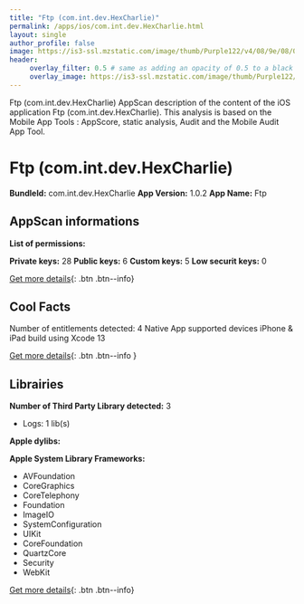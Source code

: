 ```yaml
---
title: "Ftp (com.int.dev.HexCharlie)"
permalink: /apps/ios/com.int.dev.HexCharlie.html
layout: single
author_profile: false
image: https://is3-ssl.mzstatic.com/image/thumb/Purple122/v4/08/9e/08/089e08c6-1c80-c0f8-3fe1-4a589c4832fe/AppIcon-0-1x_U007emarketing-0-7-0-85-220.png/512x512bb.jpg
header: 
     overlay_filter: 0.5 # same as adding an opacity of 0.5 to a black background
     overlay_image: https://is3-ssl.mzstatic.com/image/thumb/Purple122/v4/08/9e/08/089e08c6-1c80-c0f8-3fe1-4a589c4832fe/AppIcon-0-1x_U007emarketing-0-7-0-85-220.png/512x512bb.jpg
---
```

Ftp (com.int.dev.HexCharlie) AppScan description of the content of the iOS application Ftp (com.int.dev.HexCharlie). This analysis is based on the Mobile App Tools : AppScore, static analysis, Audit and the Mobile Audit App Tool.

# Ftp (com.int.dev.HexCharlie)

**BundleId:** com.int.dev.HexCharlie
**App Version:** 1.0.2
**App Name:** Ftp


## AppScan informations 

**List of permissions:** 
  
  
**Private keys:** 28
**Public keys:** 6
**Custom keys:** 5
**Low securit keys:** 0
  
[Get more details](/pricing.html){: .btn .btn--info}

## Cool Facts

Number of entitlements detected: 4
Native App
supported devices iPhone & iPad
build using Xcode 13
  
[Get more details](/pricing.html){: .btn .btn--info }

## Librairies 
**Number of Third Party Library detected:** 3
- Logs: 1 lib(s)


**Apple dylibs:**


**Apple System Library Frameworks:**
- AVFoundation
- CoreGraphics
- CoreTelephony
- Foundation
- ImageIO
- SystemConfiguration
- UIKit
- CoreFoundation
- QuartzCore
- Security
- WebKit


  
[Get more details](/pricing.html){: .btn .btn--info}


